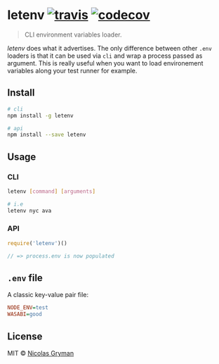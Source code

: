 # letenv [![travis][travis-image]][travis-url] [![codecov][codecov-image]][codecov-url]

[travis-image]: https://img.shields.io/travis/ngryman/letenv.svg?style=flat
[travis-url]: https://travis-ci.org/ngryman/letenv
[codecov-image]: https://img.shields.io/codecov/c/github/ngryman/letenv.svg
[codecov-url]: https://codecov.io/github/ngryman/letenv

> CLI environment variables loader.


*letenv* does what it advertises. The only difference between other `.env` loaders is that it can be used via `cli` and wrap a process passed as argument. This is really useful when you want to load environement variables along your test runner for example.


## Install

```sh
# cli
npm install -g letenv

# api
npm install --save letenv
```

## Usage

### CLI

```sh
letenv [command] [arguments]

# i.e
letenv nyc ava
```

### API

```javascript
require('letenv')()

// => process.env is now populated
```

## `.env` file

A classic key-value pair file:

```ini
NODE_ENV=test
WASABI=good
```

## License

MIT © [Nicolas Gryman](http://ngryman.sh)
